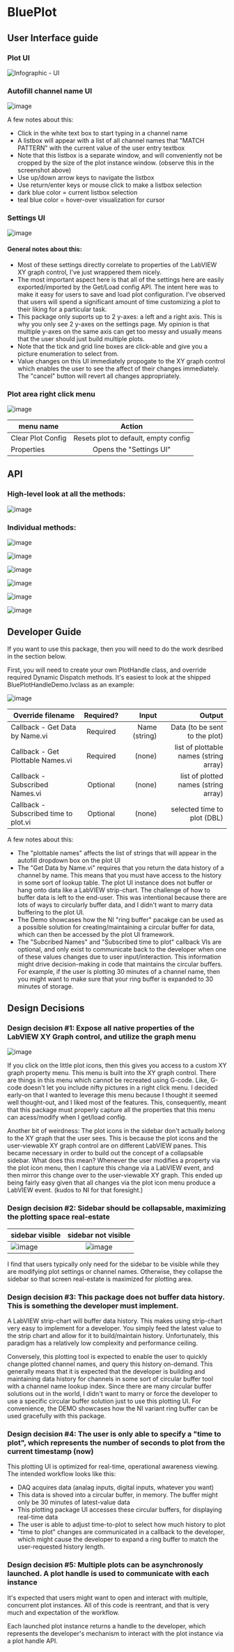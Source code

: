 # BluePlot
## User Interface guide
### Plot UI
![Infographic - UI](https://user-images.githubusercontent.com/7429922/214113694-722613c1-af19-4bfa-bf8f-3cb79cd2c614.png)

### Autofill channel name UI
![image](https://user-images.githubusercontent.com/7429922/214129788-0b82c285-09d1-485f-816e-52695dcc978e.png)

A few notes about this:
- Click in the white text box to start typing in a channel name
- A listbox will appear with a list of all channel names that "MATCH PATTERN" with the current value of the user entry textbox
- Note that this listbox is a separate window, and will conveniently not be cropped by the size of the plot instance window.  (observe this in the screenshot above)
- Use up/down arrow keys to navigate the listbox
- Use return/enter keys or mouse click to make a listbox selection
- dark blue color = current listbox selection
- teal blue color = hover-over visualization for cursor

### Settings UI
![image](https://user-images.githubusercontent.com/7429922/214114128-f05785bc-608e-4229-a9dc-3f661a75f2c5.png)

#### General notes about this:
* Most of these settings directly correlate to properties of the LabVIEW XY graph control, I've just wrappered them nicely.
* The most important aspect here is that all of the settings here are easily exported/imported by the Get/Load config API.  The intent here was to make it easy for users to save and load plot configuration.  I've observed that users will spend a significant amount of time customizing a plot to their liking for a particular task.
* This package only suports up to 2 y-axes: a left and a right axis.  This is why you only see 2 y-axes on the settings page.  My opinion is that multiple y-axes on the same axis can get too messy and usually means that the user should just build multiple plots.
* Note that the tick and grid line boxes are click-able and give you a picture enumeration to select from.
* Value changes on this UI immediately propogate to the XY graph control which enables the user to see the affect of their changes immediately.  The "cancel" button will revert all changes appropriately.

### Plot area right click menu
![image](https://user-images.githubusercontent.com/7429922/214133278-5730a3e9-3591-41ad-bbc2-71eff53e35f5.png)

| menu name        | Action        | 
| ------------- |:-------------:| 
| Clear Plot Config | Resets plot to default, empty config |
| Properties | Opens the "Settings UI" |

## API
### High-level look at all the methods:
![image](https://user-images.githubusercontent.com/7429922/214123623-27da805d-14a2-4ed0-9528-7d544fe65cdf.png)

### Individual methods:

![image](https://user-images.githubusercontent.com/7429922/214123580-34f78c18-0443-46c5-bc60-f0a231be1e2a.png)

![image](https://user-images.githubusercontent.com/7429922/214123641-42095607-e501-47d5-97a0-8bd0d48a6c30.png)

![image](https://user-images.githubusercontent.com/7429922/214123677-144a96fc-8983-409b-98d5-2a94c7aec2fa.png)

![image](https://user-images.githubusercontent.com/7429922/214123711-2560a16c-3150-406e-a56c-3b4c5b09338f.png)

![image](https://user-images.githubusercontent.com/7429922/214123784-4c2e7578-3725-456f-a0c2-9368f3688b68.png)

![image](https://user-images.githubusercontent.com/7429922/214123801-29dc21a1-bc6b-42d6-a2d1-766e129b15bc.png)

## Developer Guide
If you want to use this package, then you will need to do the work desribed in the section below.

First, you will need to create your own PlotHandle class, and override required Dynamic Dispatch methods.
It's easiest to look at the shipped BluePlotHandleDemo.lvclass as an example:

![image](https://user-images.githubusercontent.com/7429922/214126756-2e5c1bf6-4648-449c-8480-3b455c57f4f3.png)

| Override filename        | Required?           | Input  | Output  |
| ------------- |:-------------:| -----:| -----:|
| Callback - Get Data by Name.vi      | Required | Name (string) | Data (to be sent to the plot) |
| Callback - Get Plottable Names.vi      | Required      |  (none) | list of plottable names (string array) |
| Callback - Subscribed Names.vi | Optional      |    (none) | list of plotted names (string array) |
| Callback - Subscribed time to plot.vi | Optional      |   (none) |selected time to plot (DBL) |

A few notes about this:
* The "plottable names" affects the list of strings that will appear in the autofill dropdown box on the plot UI
* The "Get Data by Name.vi" requires that you return the data history of a channel by name.  This means that you must have access to the history in some sort of lookup table.  The plot UI instance does not buffer or hang onto data like a LabVIEW strip-chart.  The challenge of how to buffer data is left to the end-user.  This was intentional because there are lots of ways to circularly buffer data, and I didn't want to marry data buffering to the plot UI.
* The Demo showcases how the NI "ring buffer" pacakge can be used as a possible solution for creating/maintaining a circular buffer for data, which can then be accessed by the plot UI framework.
* The "Subcribed Names" and "Subscribed time to plot" callback VIs are optional, and only exist to communicate back to the developer when one of these values changes due to user input/interaction.  This information might drive decision-making in code that maintains the circular buffers.  For example, if the user is plotting 30 minutes of a channel name, then you might want to make sure that your ring buffer is expanded to 30 minutes of storage.

## Design Decisions
### Design decision #1: Expose all native properties of the LabVIEW XY Graph control, and utilize the graph menu
![image](https://user-images.githubusercontent.com/7429922/214130823-99af60b0-57e4-4abb-a66e-8b48b774a219.png)

If you click on the little plot icons, then this gives you access to a custom XY graph property menu.
This menu is built into the XY graph control.
There are things in this menu which cannot be recreated using G-code.  Like, G-code doesn't let you include nifty pictures in a right click menu.
I decided early-on that I wanted to leverage this menu because I thought it seemed well thought-out, and I liked most of the features.
This, consequently, meant that this package must properly capture all the properties that this menu can acess/modify when I get/load config.

Another bit of weirdness:
The plot icons in the sidebar don't actually belong to the XY graph that the user sees.
This is because the plot icons and the user-viewable XY graph control are on different LabVIEW panes.
This became necessary in order to build out the concept of a collapsable sidebar.
What does this mean?
Whenever the user modifies a property via the plot icon menu, then I capture this change via a LabVIEW event, and then mirror this change over to the user-viewable XY graph.  This ended up being fairly easy given that all changes via the plot icon menu produce a LabVIEW event.  (kudos to NI for that foresight.)

### Design decision #2: Sidebar should be collapsable, maximizing the plotting space real-estate
| sidebar visible | sidebar not visible   | 
| ------------- |:-------------:|
| ![image](https://user-images.githubusercontent.com/7429922/214132419-3faa8ec6-3cc7-481d-a5c4-f8dabc7ee9bc.png) | ![image](https://user-images.githubusercontent.com/7429922/214132382-82c14bca-b9ea-42d3-8f2a-36632b4decdc.png) |

I find that users typically only need for the sidebar to be visible while they are modifying plot settings or channel names.  Otherwise, they collapse the sidebar so that screen real-estate is maximized for plotting area.

### Design decision #3: This package does not buffer data history.  This is something the developer must implement.
A LabVIEW strip-chart will buffer data history.
This makes using strip-chart very easy to implement for a developer.
You simply feed the latest value to the strip chart and allow for it to build/maintain history.
Unfortunately, this paradigm has a relatively low complexity and performance ceiling.

Conversely, this plotting tool is expected to enable the user to quickly change plotted channel names, and query this history on-demand.
This generally means that it is expected that the developer is building and maintaining data history for channels in some sort of circular buffer tool with a channel name lookup index.
Since there are many circular buffer solutions out in the world, I didn't want to marry or force the developer to use a specific circular buffer solution just to use this plotting UI.
For convenience, the DEMO showcases how the NI variant ring buffer can be used gracefully with this package.

### Design decision #4: The user is only able to specify a "time to plot", which represents the number of seconds to plot from the current timestamp (now)
This plotting UI is optimized for real-time, operational awareness viewing.
The intended workflow looks like this:
* DAQ acquires data (analag inputs, digital inputs, whatever you want)
* This data is shoved into a circular buffer, in memory.  The buffer might only be 30 minutes of latest-value data
* This plotting package UI accesses these circular buffers, for displaying real-time data
* The user is able to adjust time-to-plot to select how much history to plot
* "time to plot" changes are communicated in a callback to the developer, which might cause the developer to expand a ring buffer to match the user-requested history length.

### Design decision #5: Multiple plots can be asynchronosly launched.  A plot handle is used to communicate with each instance
It's expected that users might want to open and interact with multiple, concurrent plot instances.
All of this code is reentrant, and that is very much and expectation of the workflow.

Each launched plot instance returns a handle to the developer, which represents the developer's mechanism to interact with the plot instance via a plot handle API.
